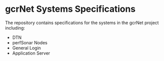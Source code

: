 # gcrNet Systems Specifications

The repository contains specifications for the systems in the gcrNet project including:

* DTN
* perfSonar Nodes
* General Login
* Application Server


